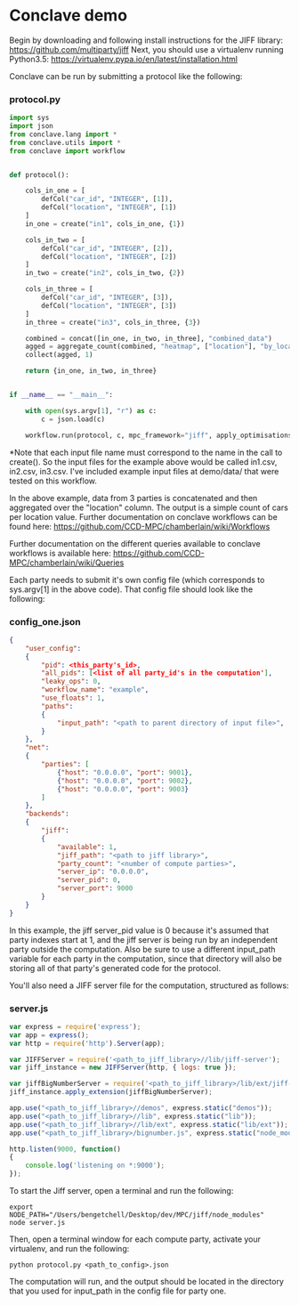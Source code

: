 # Conclave demo

Begin by downloading and following install instructions for the JIFF library: https://github.com/multiparty/jiff
Next, you should use a virtualenv running Python3.5: https://virtualenv.pypa.io/en/latest/installation.html

Conclave can be run by submitting a protocol like the following:

### protocol.py
```python
import sys
import json
from conclave.lang import *
from conclave.utils import *
from conclave import workflow


def protocol():

	cols_in_one = [
		defCol("car_id", "INTEGER", [1]),
		defCol("location", "INTEGER", [1])
	]
	in_one = create("in1", cols_in_one, {1})

	cols_in_two = [
		defCol("car_id", "INTEGER", [2]),
		defCol("location", "INTEGER", [2])
	]
	in_two = create("in2", cols_in_two, {2})

	cols_in_three = [
		defCol("car_id", "INTEGER", [3]),
		defCol("location", "INTEGER", [3])
	]
	in_three = create("in3", cols_in_three, {3})

	combined = concat([in_one, in_two, in_three], "combined_data")
	agged = aggregate_count(combined, "heatmap", ["location"], "by_location")
	collect(agged, 1)

	return {in_one, in_two, in_three}


if __name__ == "__main__":

	with open(sys.argv[1], "r") as c:
		c = json.load(c)

	workflow.run(protocol, c, mpc_framework="jiff", apply_optimisations=True)
```

*Note that each input file name must correspond to the name in the call to create(). 
So the input files for the example above would be called in1.csv, in2.csv, in3.csv. I've
included example input files at demo/data/ that were tested on this workflow.

In the above example, data from 3 parties is concatenated and then aggregated over the 
"location" column. The output is a simple count of cars per location value. Further 
documentation on conclave workflows can be found here: 
https://github.com/CCD-MPC/chamberlain/wiki/Workflows

Further documentation on the different queries available to conclave workflows 
is available here: https://github.com/CCD-MPC/chamberlain/wiki/Queries

Each party needs to submit it's own config file (which corresponds to sys.argv[1] 
in the above code). That config file should look like the following:


### config_one.json
```json
{
	"user_config":
	{
		"pid": <this_party's_id>,
		"all_pids": [<list of all party_id's in the computation'],
		"leaky_ops": 0,
		"workflow_name": "example",
		"use_floats": 1,
		"paths":
		{
			"input_path": "<path to parent directory of input file>",
		}
	},
	"net":
	{
		"parties": [
			{"host": "0.0.0.0", "port": 9001},
			{"host": "0.0.0.0", "port": 9002},
			{"host": "0.0.0.0", "port": 9003}
		]
	},
	"backends":
	{
		"jiff":
		{
			"available": 1,
			"jiff_path": "<path to jiff library>",
			"party_count": "<number of compute parties>",
			"server_ip": "0.0.0.0",
			"server_pid": 0,
			"server_port": 9000
		}
	}
}
```

In this example, the jiff server_pid value is 0 because it's assumed that party indexes start 
at 1, and the jiff server is being run by an independent party outside the computation. Also 
be sure to use a different input_path variable for each party in the computation, since that
directory will also be storing all of that party's generated code for the protocol.

You'll also need a JIFF server file for the computation, structured as follows:

### server.js
```javascript
var express = require('express');
var app = express();
var http = require('http').Server(app);

var JIFFServer = require('<path_to_jiff_library>//lib/jiff-server');
var jiff_instance = new JIFFServer(http, { logs: true });

var jiffBigNumberServer = require('<path_to_jiff_library>/lib/ext/jiff-server-bignumber');
jiff_instance.apply_extension(jiffBigNumberServer);

app.use("<path_to_jiff_library>//demos", express.static("demos"));
app.use("<path_to_jiff_library>//lib", express.static("lib"));
app.use("<path_to_jiff_library>//lib/ext", express.static("lib/ext"));
app.use("<path_to_jiff_library>/bignumber.js", express.static("node_modules/bignumber.js"));

http.listen(9000, function()
{
	console.log('listening on *:9000');
});
```

To start the Jiff server, open a terminal and run the following:

```shell script
export NODE_PATH="/Users/bengetchell/Desktop/dev/MPC/jiff/node_modules"
node server.js
```

Then, open a terminal window for each compute party, activate your virtualenv, and run the following:
```shell script
python protocol.py <path_to_config>.json
```

The computation will run, and the output should be located in the directory that you used
for input_path in the config file for party one. 
